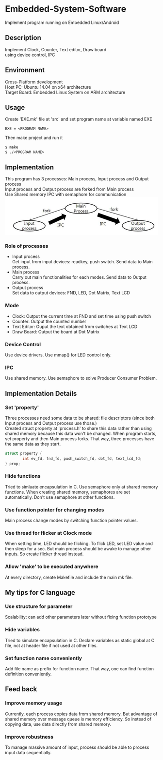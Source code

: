 # Embedded-System-Software
Implement program running on Embedded Linux/Android

## Description
Implement Clock, Counter, Text editor, Draw board  
using device control, IPC

## Environment
Cross-Platform development  
Host PC: Ubuntu 14.04 on x64 architecture  
Target Board: Embedded Linux System on ARM architecture

## Usage
Create 'EXE.mk' file at 'src' and set program name at variable named EXE 
```
EXE = <PROGRAM NAME>
```
Then make project and run it
```
$ make
$ ./<PROGRAM NAME>
```

## Implementation
This program has 3 processes: Main process, Input process and Output process  
Input process and Output process are forked from Main process  
Use Shared memory IPC with semaphore for communication
![process](./images/process.png)

### Role of processes
* Input process  
  Get input from input devices: readkey, push switch. Send data to Main process.
* Main process  
  Carry out main functionalities for each modes. Send data to Output process.
* Output process  
  Set data to output devices: FND, LED, Dot Matrix, Text LCD

### Mode
* Clock: Output the current time at FND and set time using push switch
* Counter: Output the counted number
* Text Editor: Ouput the text obtained from switches at Text LCD
* Draw Board: Output the board at Dot Matrix
  
### Device Control
Use device drivers. Use mmap() for LED control only.

### IPC
Use shared memory. Use semaphore to solve Producer Consumer Problem.


## Implementation Details
### Set 'property'
Three processes need some data to be shared: file descriptors (since both Input process and Output process use those.)  
Created struct property at 'process.h' to share this data rather than using shared memory because this data won't be changed.
When program starts, set property and then Main process forks. That way, three processes have the same data as they start.
```c
struct property {
        int ev_fd, fnd_fd, push_switch_fd, dot_fd, text_lcd_fd;
} prop;
```

### Hide functions
Tried to simluate encapsulation in C.
Use semaphore only at shared memory functions. When creating shared memory, semaphores are set automatically. Don't use semaphore at other functions.

### Use function pointer for changing modes
Main process change modes by switching function pointer values.

### Use thread for flicker at Clock mode
When setting time, LED should be flicking. To flick LED, set LED value and then sleep for a sec. But main process should be awake to manage other inputs.
So create flicker thread instead.

### Allow 'make' to be executed anywhere
At every directory, create Makefile and include the main mk file.

## My tips for C language
### Use structure for parameter
Scalability: can add other parameters later without fixing function prototype

### Hide variables
Tried to simulate encapsulation in C.
Declare variables as static global at C file, not at header file if not used at other files.

### Set function name conveniently
Add file name as prefix for function name. That way, one can find function definition conveniently.

## Feed back
### Improve memory usage
Currently, each process copies data from shared memory. But advantage of shared memory over message queue is memory efficiency. So instead of copying data, use data directly from shared memory.

### Improve robustness
To manage massive amount of input, process should be able to process input data sequentially.
